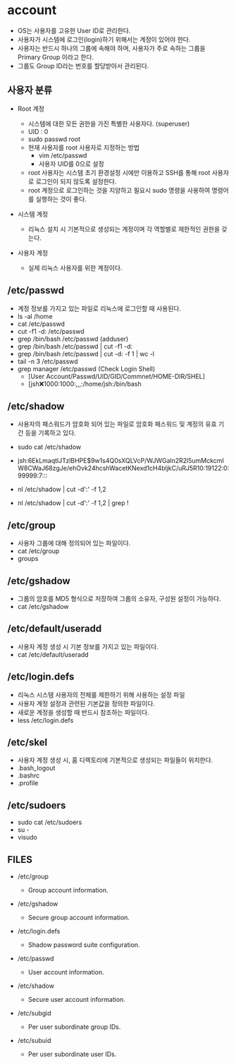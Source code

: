 
# account

- OS는 사용자를 고유한 User ID로 관리한다.
- 사용자가 시스템에 로그인(login)하기 위해서는 계정이 있어야 한다.
- 사용자는 반드시 하나의 그룹에 속해야 하며, 사용자가 주로 속하는 그룹을 Primary Group 이라고 한다.
- 그룹도 Group ID라는 번호를 할당받아서 관리된다.

## 사용자 분류

- Root 계정
  - 시스템에 대한 모든 권한을 가진 특별한 사용자다. (superuser)
  - UID : 0
  - sudo passwd root
  - 현재 사용자를 root 사용자로 지정하는 방법
    - vim /etc/passwd
    - 사용자 UID를 0으로 설정
  - root 사용자는 시스템 초기 환경설정 시에만 이용하고 SSH를 통해 root 사용자로 로그인이 되지 않도록 설정한다.
  - root 계정으로 로그인하는 것을 지양하고 필요시 sudo 명령을 사용하여 명령어를 실행하는 것이 좋다.

- 시스템 계정
  - 리눅스 설치 시 기본적으로 생성되는 계정이며 각 역할별로 제한적인 권한을 갖는다.

- 사용자 계정
  - 실제 리눅스 사용자를 위한 계정이다.

## /etc/passwd

- 계정 정보를 가지고 있는 파일로 리눅스에 로그인할 때 사용된다.
- ls -al /home
- cat /etc/passwd
- cut -f1 -d: /etc/passwd
- grep /bin/bash /etc/passwd (adduser)
- grep /bin/bash /etc/passwd | cut -f1 -d:
- grep /bin/bash /etc/passwd | cut -d: -f 1 | wc -l
- tail -n 3 /etc/passwd
- grep manager /etc/passwd (Check Login Shell)
  - [User Account/Passwd/UID/GID/Commnet/HOME-DIR/SHEL]
  - [jsh:x:1000:1000:,,,:/home/jsh:/bin/bash

## /etc/shadow

- 사용자의 패스워드가 암호화 되어 있는 파일로 암호화 패스워드 및 계정의 유효 기간 등을 기록하고 있다.
- sudo cat /etc/shadow
- jsh:$6$EkLmaqtlJTzlBHPE$9w1s4Q0sXQLVcP/WJWGaln2R2l5umMckcmIW8CWaJ68zgJe/ehOvk24hcshWacetKNexd1cH4bljkC/uRJ5R10:19122:0:99999:7:::

- nl /etc/shadow | cut -d':' -f 1,2
- nl /etc/shadow | cut -d':' -f 1,2 | grep !

## /etc/group

- 사용자 그룹에 대해 정의되어 있는 파일이다.
- cat /etc/group
- groups

## /etc/gshadow

- 그룹의 암호를 MD5 형식으로 저장하여 그룹의 소유자, 구성원 설정이 가능하다.
- cat /etc/gshadow

## /etc/default/useradd

- 사용자 계정 생성 시 기본 정보를 가지고 있는 파일이다.
- cat /etc/default/useradd

## /etc/login.defs

- 리눅스 시스템 사용자의 전체를 제한하기 위해 사용하는 설정 파일
- 사용자 계정 설정과 관련된 기본값을 정의한 파일이다.
- 새로운 계정을 생성할 때 반드시 참조하는 파일이다.
- less /etc/login.defs

## /etc/skel

- 사용자 계정 생성 시, 홈 디렉토리에 기본적으로 생성되는 파일들이 위치한다.
- .bash_logout
- .bashrc
- .profile

## /etc/sudoers

- sudo cat /etc/sudoers
- su -
- visudo

## FILES

- /etc/group
  - Group account information.

- /etc/gshadow
  - Secure group account information.

- /etc/login.defs
  - Shadow password suite configuration.

- /etc/passwd
  - User account information.

- /etc/shadow
  - Secure user account information.

- /etc/subgid
  - Per user subordinate group IDs.

- /etc/subuid
  - Per user subordinate user IDs.
